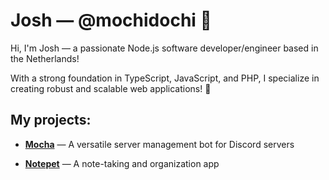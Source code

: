 # Josh &mdash; @mochidochi 📌

Hi, I'm Josh &mdash; a passionate Node.js software developer/engineer based in the Netherlands! 

With a strong foundation in TypeScript, JavaScript, and PHP, I specialize in creating robust and scalable web applications! 🌱

## My projects:

- **[Mocha](https://github.com/mochidochi/mocha)** &mdash; A versatile server management bot for Discord servers

- **[Notepet](https://github.com/mochidochi/notepet)** &mdash; A note-taking and organization app
